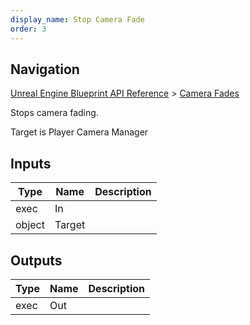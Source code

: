 ```yaml
---
display_name: Stop Camera Fade
order: 3
---
```

## Navigation

[Unreal Engine Blueprint API Reference](https://dev.epicgames.com/documentation/en-us/unreal-engine/BlueprintAPI) > [Camera Fades](https://dev.epicgames.com/documentation/en-us/unreal-engine/BlueprintAPI/CameraFades)

Stops camera fading.

Target is Player Camera Manager

## Inputs

| Type | Name | Description |
| --- | --- | --- |
| exec | In |  |
| object | Target |  |

## Outputs

| Type | Name | Description |
| --- | --- | --- |
| exec | Out |  |
